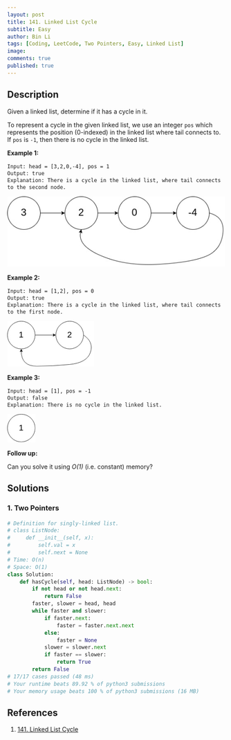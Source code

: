 ```yaml
---
layout: post
title: 141. Linked List Cycle
subtitle: Easy
author: Bin Li
tags: [Coding, LeetCode, Two Pointers, Easy, Linked List]
image: 
comments: true
published: true
---
```


## Description

Given a linked list, determine if it has a cycle in it.

To represent a cycle in the given linked list, we use an integer `pos` which represents the position (0-indexed) in the linked list where tail connects to. If `pos` is `-1`, then there is no cycle in the linked list.

 

**Example 1:**

```
Input: head = [3,2,0,-4], pos = 1
Output: true
Explanation: There is a cycle in the linked list, where tail connects to the second node.
```

![](/img/media/15747668701058.jpg)


**Example 2:**

```
Input: head = [1,2], pos = 0
Output: true
Explanation: There is a cycle in the linked list, where tail connects to the first node.
```

![](/img/media/15747668777127.jpg)


**Example 3:**

```
Input: head = [1], pos = -1
Output: false
Explanation: There is no cycle in the linked list.
```

![](/img/media/15747669489345.jpg)
 

**Follow up:**

Can you solve it using *O(1)* (i.e. constant) memory?

## Solutions
### 1. Two Pointers

```python
# Definition for singly-linked list.
# class ListNode:
#     def __init__(self, x):
#         self.val = x
#         self.next = None
# Time: O(n)
# Space: O(1)
class Solution:
    def hasCycle(self, head: ListNode) -> bool:
        if not head or not head.next:
            return False
        faster, slower = head, head
        while faster and slower:
            if faster.next:
                faster = faster.next.next
            else:
                faster = None
            slower = slower.next
            if faster == slower:
                return True
        return False
# 17/17 cases passed (48 ms)
# Your runtime beats 89.92 % of python3 submissions
# Your memory usage beats 100 % of python3 submissions (16 MB)
```

## References
1. [141. Linked List Cycle](https://leetcode.com/problems/linked-list-cycle/description/)